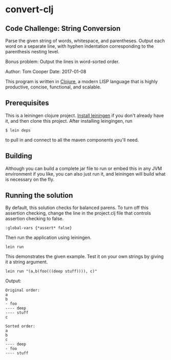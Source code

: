 # convert-clj
## Code Challenge: String Conversion

Parse the given string of words, whitespace, and parentheses. Output each word on a separate line,
with hyphen indentation corresponding to the parenthesis nesting level.

Bonus problem:
Output the lines in word-sorted order.

Author: Tom Cooper
Date: 2017-01-08

This program is written in [Clojure](http://clojure.org), a modern LISP language that
is highly productive, concise, functional, and scalable.

## Prerequisites

This is a leiningen clojure project. [Install leiningen](http://leiningen.org/#install) if you don't already have it,
and then clone this project. After installing leingingen, run 

    $ lein deps
    
to pull in and connect to all the maven components you'll need.

## Building

Although you can build a complete jar file to run or embed this in
any JVM environment if you like, you can also just run it, and leiningen will
build what is necessary on the fly.

## Running the solution

By default, this solution checks for balanced parens.
To turn off this assertion checking,
change the line in the project.clj file that controls assertion checking to false.

```
:global-vars {*assert* false}
```

Then run the application using leiningen.
```
lein run
```

This demonstrates the given example. Test it on your own strings by giving it
a string argument.

```
lein run "(a,b(foo(((deep stuff)))), c)"
```

Output:

```
Original order:
a
b
- foo
---- deep
---- stuff
c

Sorted order:
a
b
c
---- deep
- foo
---- stuff
```
